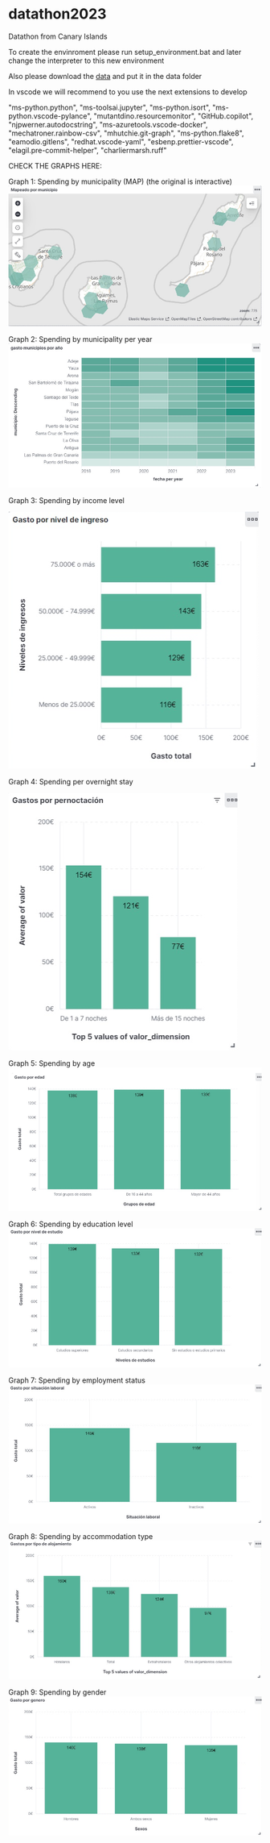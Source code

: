 # datathon2023
Datathon from Canary Islands

To create the envinroment please run setup_environment.bat and later change the interpreter to this new environment

Also please download the [data](https://experienciatek-my.sharepoint.com/personal/info_experienciatek_com/_layouts/15/onedrive.aspx?ga=1&id=%2Fpersonal%2Finfo%5Fexperienciatek%5Fcom%2FDocuments%2FDatathon%20Proyectos%2F00Documentaci%C3%B3n)
and put it in the data folder

In vscode we will recommend to you use the next extensions to develop

"ms-python.python",
"ms-toolsai.jupyter",
"ms-python.isort",
"ms-python.vscode-pylance",
"mutantdino.resourcemonitor",
"GitHub.copilot",
"njpwerner.autodocstring",
"ms-azuretools.vscode-docker",
"mechatroner.rainbow-csv",
"mhutchie.git-graph",
"ms-python.flake8",
"eamodio.gitlens",
"redhat.vscode-yaml",
"esbenp.prettier-vscode",
"elagil.pre-commit-helper",
"charliermarsh.ruff"

CHECK THE GRAPHS HERE:

Graph 1: Spending by municipality (MAP) (the original is interactive)
![alt text](https://github.com/diegosoc/datathon2023/blob/main/imageskibana/kibana%20im1.png)


Graph 2: Spending by municipality per year
![alt text](https://github.com/diegosoc/datathon2023/blob/main/imageskibana/kibana%20im2.png)


Graph 3: Spending by income level

![alt text](https://github.com/diegosoc/datathon2023/blob/main/imageskibana/kibana%20im3.png)


Graph 4: Spending per overnight stay

![alt text](https://github.com/diegosoc/datathon2023/blob/main/imageskibana/kibana%20im4.png)


Graph 5:  Spending by age
![alt text](https://github.com/diegosoc/datathon2023/blob/main/imageskibana/kibana%20im5.png)


Graph 6: Spending by education level
![alt text](https://github.com/diegosoc/datathon2023/blob/main/imageskibana/kibana%20im6.png)

Graph 7: Spending by employment status
![alt text](https://github.com/diegosoc/datathon2023/blob/main/imageskibana/kibana%20im7.png)


Graph 8: Spending by accommodation type
![alt text](https://github.com/diegosoc/datathon2023/blob/main/imageskibana/kibana%20im8.png)


Graph 9: Spending by gender
![alt text](https://github.com/diegosoc/datathon2023/blob/main/imageskibana/kibana%20im9.png)



